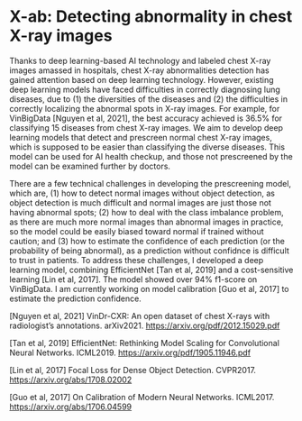 # X-ab: Detecting abnormality in chest X-ray images

Thanks to deep learning-based AI technology and labeled chest X-ray images amassed in hospitals, chest X-ray abnormalities detection has gained attention based on deep learning technology. However, existing deep learning models have faced difficulties in correctly diagnosing lung diseases, due to (1) the diversities of the diseases and (2) the difficulties in correctly localizing the abnormal spots in X-ray images. For example, for VinBigData [Nguyen et al, 2021], the best accuracy achieved is 36.5% for classifying 15 diseases from chest X-ray images. We aim to develop deep learning models that detect and prescreen normal chest X-ray images, which is supposed to be easier than classifying the diverse diseases. This model can be used for AI health checkup, and those not prescreened by the model can be examined further by doctors.

There are a few technical challenges in developing the prescreening model, which are, (1) how to detect normal images without object detection, as object detection is much difficult and normal images are just those not having abnormal spots; (2) how to deal with the class imbalance problem, as there are much more normal images than abnormal images in practice, so the model could be easily biased toward normal if trained without caution; and (3) how to estimate the confidence of each prediction (or the probability of being abnormal), as a prediction without confidnce is difficult to trust in patients. To address these challenges, I developed a deep learning model, combining EfficientNet [Tan et al, 2019] and a cost-sensitive learning [Lin et al, 2017]. The model showed over 94% f1-score on VinBigData. I am currently working on model calibration [Guo et al, 2017] to estimate the prediction confidence.

[Nguyen et al, 2021] VinDr-CXR: An open dataset of chest X-rays with radiologist’s annotations. arXiv2021. https://arxiv.org/pdf/2012.15029.pdf 

[Tan et al, 2019] EfficientNet: Rethinking Model Scaling for Convolutional Neural Networks. ICML2019. https://arxiv.org/pdf/1905.11946.pdf

[Lin et al, 2017] Focal Loss for Dense Object Detection. CVPR2017. https://arxiv.org/abs/1708.02002

[Guo et al, 2017] On Calibration of Modern Neural Networks. ICML2017. https://arxiv.org/abs/1706.04599

